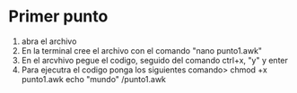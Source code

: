 # Primer punto
1. abra el archivo
2. En la terminal cree el archivo con el comando "nano punto1.awk"
3. En el arcvhivo pegue el codigo, seguido del comando ctrl+x, "y" y enter
4. Para ejecutra el codigo ponga los siguientes comando>
   chmod +x punto1.awk
   echo "mundo" /punto1.awk

   
